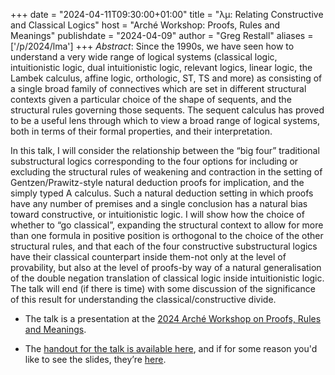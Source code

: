 +++
date = "2024-04-11T09:30:00+01:00"
title = "<span class='uncaps'>&lambda;&mu;</span>: Relating Constructive and Classical Logics"
host = "Arché Workshop: Proofs, Rules and Meanings"
publishdate = "2024-04-09"
author = "Greg Restall"
aliases = ['/p/2024/lma']
+++
*Abstract*: Since the 1990s, we have seen how to understand a very wide range of logical
systems (classical logic, intuitionistic logic, dual intuitionistic logic,
relevant logics, linear logic, the Lambek calculus, affine logic, orthologic,
ST, TS and more) as consisting of a single broad family of connectives which
are set in different structural contexts given a particular choice of the shape
of sequents, and the structural rules governing those sequents. The sequent
calculus has proved to be a useful lens through which to view a broad range of
logical systems, both in terms of their formal properties, and their
interpretation. 

In this talk, I will consider the relationship between the “big
four” traditional substructural logics corresponding to the four options for
including or excluding the structural rules of weakening and contraction in the
setting of Gentzen/Prawitz-style natural deduction proofs for implication, and
the simply typed A calculus. Such a natural deduction setting in which proofs
have any number of premises and a single conclusion has a natural bias toward
constructive, or intuitionistic logic. I will show how the choice of whether to
“go classical”, expanding the structural context to allow for more than one
formula in positive position is orthogonal to the choice of the other
structural rules, and that each of the four constructive substructural logics
have their classical counterpart inside them-not only at the level of
provability, but also at the level of proofs-by way of a natural generalisation
of the double negation translation of classical logic inside intuitionistic
logic. The talk will end (if there is time) with some discussion of the
significance of this result for understanding the classical/constructive
divide.

* The talk is a presentation at the [2024 Arché Workshop on Proofs, Rules and Meanings](https://www.st-andrews.ac.uk/arche/event/workshop-proofs-rules-and-meanings/).

* The [handout for the talk is available here](/handouts/lambda-mu-arche-handout.pdf), and if for some reason you'd like to see the slides, they’re [here](/slides/lambda-mu-arche-talk.pdf).

